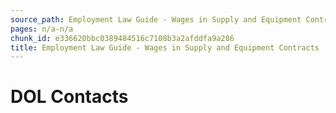 ```yaml
---
source_path: Employment Law Guide - Wages in Supply and Equipment Contracts.md
pages: n/a-n/a
chunk_id: e336620bbc0389484516c7108b3a2afddfa9a286
title: Employment Law Guide - Wages in Supply and Equipment Contracts
---
```

# DOL Contacts
